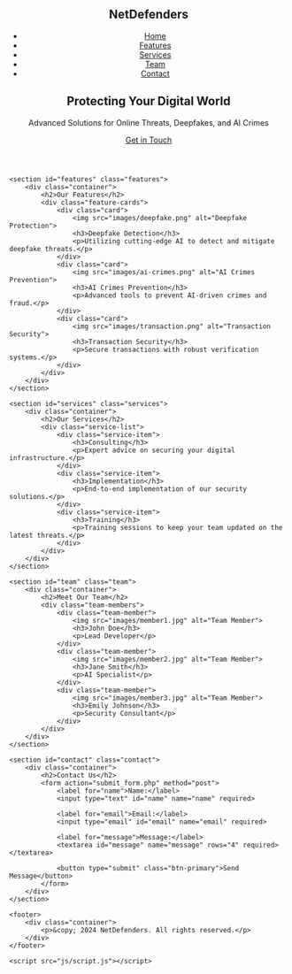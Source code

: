 <!DOCTYPE html>
<html lang="en">
<head>
    <meta charset="UTF-8">
    <meta name="viewport" content="width=device-width, initial-scale=1.0">
    <title>NetDefenders - Securing Your Digital Future</title>
    <link rel="stylesheet" href="css/style.css">
</head>
<body>
    <header>
        <nav>
            <div class="container">
                <h1 class="logo">NetDefenders</h1>
                <ul>
                    <li><a href="#home">Home</a></li>
                    <li><a href="#features">Features</a></li>
                    <li><a href="#services">Services</a></li>
                    <li><a href="#team">Team</a></li>
                    <li><a href="#contact">Contact</a></li>
                </ul>
            </div>
        </nav>
        <section id="home" class="hero">
            <div class="hero-content">
                <h1>Protecting Your Digital World</h1>
                <p>Advanced Solutions for Online Threats, Deepfakes, and AI Crimes</p>
                <a href="#contact" class="btn-primary">Get in Touch</a>
            </div>
        </section>
    </header>

    <section id="features" class="features">
        <div class="container">
            <h2>Our Features</h2>
            <div class="feature-cards">
                <div class="card">
                    <img src="images/deepfake.png" alt="Deepfake Protection">
                    <h3>Deepfake Detection</h3>
                    <p>Utilizing cutting-edge AI to detect and mitigate deepfake threats.</p>
                </div>
                <div class="card">
                    <img src="images/ai-crimes.png" alt="AI Crimes Prevention">
                    <h3>AI Crimes Prevention</h3>
                    <p>Advanced tools to prevent AI-driven crimes and fraud.</p>
                </div>
                <div class="card">
                    <img src="images/transaction.png" alt="Transaction Security">
                    <h3>Transaction Security</h3>
                    <p>Secure transactions with robust verification systems.</p>
                </div>
            </div>
        </div>
    </section>

    <section id="services" class="services">
        <div class="container">
            <h2>Our Services</h2>
            <div class="service-list">
                <div class="service-item">
                    <h3>Consulting</h3>
                    <p>Expert advice on securing your digital infrastructure.</p>
                </div>
                <div class="service-item">
                    <h3>Implementation</h3>
                    <p>End-to-end implementation of our security solutions.</p>
                </div>
                <div class="service-item">
                    <h3>Training</h3>
                    <p>Training sessions to keep your team updated on the latest threats.</p>
                </div>
            </div>
        </div>
    </section>

    <section id="team" class="team">
        <div class="container">
            <h2>Meet Our Team</h2>
            <div class="team-members">
                <div class="team-member">
                    <img src="images/member1.jpg" alt="Team Member">
                    <h3>John Doe</h3>
                    <p>Lead Developer</p>
                </div>
                <div class="team-member">
                    <img src="images/member2.jpg" alt="Team Member">
                    <h3>Jane Smith</h3>
                    <p>AI Specialist</p>
                </div>
                <div class="team-member">
                    <img src="images/member3.jpg" alt="Team Member">
                    <h3>Emily Johnson</h3>
                    <p>Security Consultant</p>
                </div>
            </div>
        </div>
    </section>

    <section id="contact" class="contact">
        <div class="container">
            <h2>Contact Us</h2>
            <form action="submit_form.php" method="post">
                <label for="name">Name:</label>
                <input type="text" id="name" name="name" required>
                
                <label for="email">Email:</label>
                <input type="email" id="email" name="email" required>
                
                <label for="message">Message:</label>
                <textarea id="message" name="message" rows="4" required></textarea>
                
                <button type="submit" class="btn-primary">Send Message</button>
            </form>
        </div>
    </section>

    <footer>
        <div class="container">
            <p>&copy; 2024 NetDefenders. All rights reserved.</p>
        </div>
    </footer>

    <script src="js/script.js"></script>
</body>
</html>

